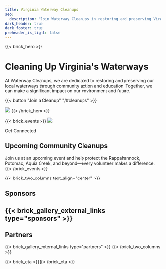 ```yaml
---
title: Virginia Waterway Cleanups
seo:
  description: "Join Waterway Cleanups in restoring and preserving Virginia\'s waterways through community action and education. Make a difference in your local environment."
dark_header: true
dark_footer: true
preheader_is_light: false
---
```

{{< brick_hero >}}
# Cleaning Up Virginia's Waterways

At Waterway Cleanups, we are dedicated to restoring and preserving our local waterways through community action and education. Together, we can make a significant impact on our environment and future.

{{< button "Join a Cleanup" "/#cleanups" >}}

![](/uploads/waterway-cleanups/waterways-2.png)
{{< /brick_hero >}}


{{< brick_events >}}
<img src="/uploads/waterway-cleanups/wavey.png" class="wavey" />

<p class="h3">Get Connected</p>

## Upcoming Community Cleanups
Join us at an upcoming event and help protect the Rappahannock, Potomac, Aquia Creek, and beyond—every volunteer makes a difference.
{{< /brick_events >}}

{{< brick_two_columns text_align="center" >}}
## Sponsors
{{< brick_gallery_external_links type="sponsors" >}}
---
## Partners
{{< brick_gallery_external_links type="partners" >}} 
{{< /brick_two_columns >}}


{{< brick_cta >}}{{< /brick_cta >}}